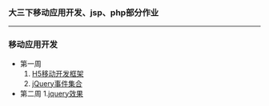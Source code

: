 ### 大三下移动应用开发、jsp、php部分作业
***
### 移动应用开发
- 第一周
	1. [H5移动开发框架](./mad/1-1.html)
	2. [jQuery事件集合](./mad/1-2.html)
- 第二周
	1.[jquery效果](.mad/2-1.html)
